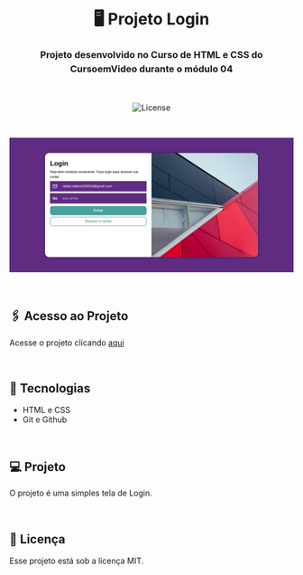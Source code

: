 <h1 align="center">🖥️ Projeto Login</h1>

<h3 align="center" style="line-height: 1.5">Projeto desenvolvido no Curso de HTML e CSS do CursoemVideo durante o módulo 04</h3>

<br>

<p align="center">
  <img alt="License" src="https://img.shields.io/static/v1?label=license&message=MIT&color=49AA26&labelColor=000000">
</p>

<br>

<p>
  <img alt="Interface do Projeto Login" src=".github/preview.png">
</p>

<br>

## 🖇️ Acesso ao Projeto


Acesse o projeto clicando [aqui](https://fel1324.github.io/ProjetoLogin/)

<br>


## 🚀 Tecnologias

* HTML e CSS
* Git e Github

<br>

## 💻 Projeto

O projeto é uma simples tela de Login.

<br>

## 📝 Licença

Esse projeto está sob a licença MIT.
